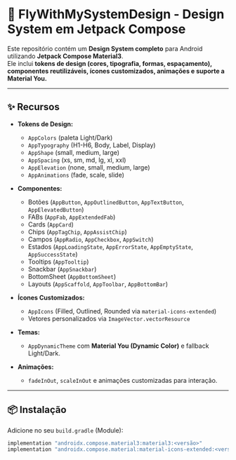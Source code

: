 # 🎨 FlyWithMySystemDesign - Design System em Jetpack Compose

Este repositório contém um **Design System completo** para Android utilizando **Jetpack Compose Material3**.  
Ele inclui **tokens de design (cores, tipografia, formas, espaçamento), componentes reutilizáveis, ícones customizados, animações e suporte a Material You.**

---

## ✨ **Recursos**
- **Tokens de Design:**
  - `AppColors` (paleta Light/Dark)
  - `AppTypography` (H1-H6, Body, Label, Display)
  - `AppShape` (small, medium, large)
  - `AppSpacing` (xs, sm, md, lg, xl, xxl)
  - `AppElevation` (none, small, medium, large)
  - `AppAnimations` (fade, scale, slide)

- **Componentes:**
  - Botões (`AppButton`, `AppOutlinedButton`, `AppTextButton`, `AppElevatedButton`)
  - FABs (`AppFab`, `AppExtendedFab`)
  - Cards (`AppCard`)
  - Chips (`AppTagChip`, `AppAssistChip`)
  - Campos (`AppRadio`, `AppCheckbox`, `AppSwitch`)
  - Estados (`AppLoadingState`, `AppErrorState`, `AppEmptyState`, `AppSuccessState`)
  - Tooltips (`AppTooltip`)
  - Snackbar (`AppSnackbar`)
  - BottomSheet (`AppBottomSheet`)
  - Layouts (`AppScaffold`, `AppToolbar`, `AppBottomBar`)

- **Ícones Customizados:**
  - `AppIcons` (Filled, Outlined, Rounded via `material-icons-extended`)
  - Vetores personalizados via `ImageVector.vectorResource`

- **Temas:**
  - `AppDynamicTheme` com **Material You (Dynamic Color)** e fallback Light/Dark.

- **Animações:**
  - `fadeInOut`, `scaleInOut` e animações customizadas para interação.

---

## 📦 **Instalação**

Adicione no seu `build.gradle` (Module):
```gradle
implementation "androidx.compose.material3:material3:<versão>"
implementation "androidx.compose.material:material-icons-extended:<versão>"
```

